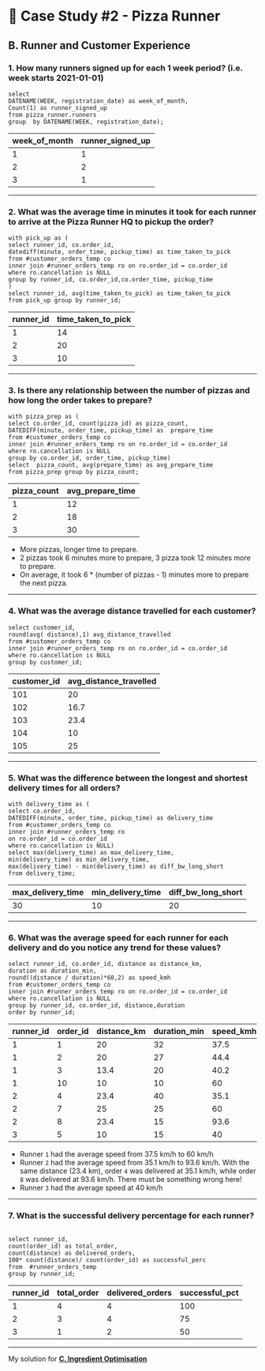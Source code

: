 # 🍕 Case Study #2 - Pizza Runner
## B. Runner and Customer Experience

### 1. How many runners signed up for each 1 week period? (i.e. week starts 2021-01-01)
```TSQL
select 
DATENAME(WEEK, registration_date) as week_of_month,
Count(1) as runner_signed_up
from pizza_runner.runners
group  by DATENAME(WEEK, registration_date);
```
| week_of_month | runner_signed_up  |
|-------------|---------------|
| 1           | 1             |
| 2           | 2             |
| 3           | 1             |

---
### 2. What was the average time in minutes it took for each runner to arrive at the Pizza Runner HQ to pickup the order?
```TSQL
with pick_up as (
select runner_id, co.order_id,
datediff(minute, order_time, pickup_time) as time_taken_to_pick
from #customer_orders_temp co
inner join #runner_orders_temp ro on ro.order_id = co.order_id
where ro.cancellation is NULL
group by runner_id, co.order_id,co.order_time, pickup_time
)
select runner_id, avg(time_taken_to_pick) as time_taken_to_pick
from pick_up group by runner_id;
```
| runner_id | time_taken_to_pick  |
|-----------|---------------|
| 1         | 14            |
| 2         | 20            |
| 3         | 10            |

---
### 3. Is there any relationship between the number of pizzas and how long the order takes to prepare?
```TSQL
with pizza_prep as (
select co.order_id, count(pizza_id) as pizza_count,
DATEDIFF(minute, order_time, pickup_time) as  prepare_time
from #customer_orders_temp co
inner join #runner_orders_temp ro on ro.order_id = co.order_id
where ro.cancellation is NULL
group by co.order_id, order_time, pickup_time)
select  pizza_count, avg(prepare_time) as avg_prepare_time 
from pizza_prep group by pizza_count;
```
| pizza_count | avg_prepare_time  |
|-------------|----------------|
| 1           | 12             |
| 2           | 18             |
| 3           | 30             |

* More pizzas, longer time to prepare. 
* 2 pizzas took 6 minutes more to prepare, 3 pizza took 12 minutes more to prepare.
* On average, it took 6 * (number of pizzas - 1) minutes more to prepare the next pizza.

---
### 4. What was the average distance travelled for each customer?
```TSQL
select customer_id, 
round(avg( distance),1) avg_distance_travelled
from #customer_orders_temp co
inner join #runner_orders_temp ro on ro.order_id = co.order_id
where ro.cancellation is NULL
group by customer_id;
```
| customer_id | avg_distance_travelled  |
|-------------|-------------------|
| 101         | 20                |
| 102         | 16.7              |
| 103         | 23.4              |
| 104         | 10                |
| 105         | 25                |

---
### 5. What was the difference between the longest and shortest delivery times for all orders?
```TSQL
with delivery_time as (
select co.order_id, 
DATEDIFF(minute, order_time, pickup_time) as delivery_time
from #customer_orders_temp co
inner join #runner_orders_temp ro 
on ro.order_id = co.order_id
where ro.cancellation is NULL)
select max(delivery_time) as max_delivery_time, 
min(delivery_time) as min_delivery_time,
max(delivery_time) - min(delivery_time) as diff_bw_long_short
from delivery_time;
```
| max_delivery_time| min_delivery_time | diff_bw_long_short|
|------------------|-------------------|------------------|
| 30               | 10                | 20               |

---
### 6. What was the average speed for each runner for each delivery and do you notice any trend for these values?
```TSQL
select runner_id, co.order_id, distance as distance_km,
duration as duration_min, 
round((distance / duration)*60,2) as speed_kmh
from #customer_orders_temp co
inner join #runner_orders_temp ro on ro.order_id = co.order_id
where ro.cancellation is NULL
group by runner_id, co.order_id, distance,duration
order by runner_id;
```
| runner_id | order_id | distance_km | duration_min | speed_kmh  |
|-----------|----------|-------------|--------------|------------|
| 1         | 1        | 20          | 32           | 37.5       |
| 1         | 2        | 20          | 27           | 44.4       |
| 1         | 3        | 13.4        | 20           | 40.2       |
| 1         | 10       | 10          | 10           | 60         |
| 2         | 4        | 23.4        | 40           | 35.1       |
| 2         | 7        | 25          | 25           | 60         |
| 2         | 8        | 23.4        | 15           | 93.6       |
| 3         | 5        | 10          | 15           | 40         |

* Runner ```1``` had the average speed from 37.5 km/h to 60 km/h
* Runner ```2``` had the average speed from 35.1 km/h to 93.6 km/h. With the same distance (23.4 km), order ```4``` was delivered at 35.1 km/h, while order ```8``` was delivered at 93.6 km/h. There must be something wrong here!
* Runner ```3``` had the average speed at 40 km/h

---
### 7. What is the successful delivery percentage for each runner?
```TSQL

select runner_id,
count(order_id) as total_order,
count(distance) as delivered_orders,
100* count(distance)/ count(order_id) as successful_perc
from  #runner_orders_temp
group by runner_id;

```
| runner_id | total_order | delivered_orders | successful_pct  |
|-----------|-------------|------------------|-----------------|
| 1         | 4           | 4                | 100             |
| 2         | 3           | 4                | 75              |
| 3         | 1           | 2                | 50              |

---
My solution for **[C. Ingredient Optimisation](https://github.com/arshirabbani/8-Week-SQL-Challenge/blob/main/Case%20Study%20%232%20-%20Pizza%20Runner/Solution/C.%20Ingredient%20Optimisation.md)**
